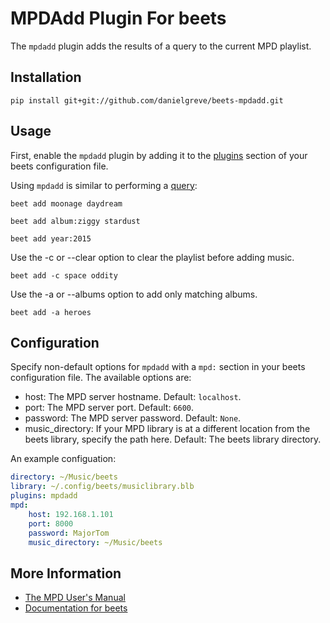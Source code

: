 # MPDAdd Plugin For beets

The ```mpdadd``` plugin adds the results of a query to the current MPD playlist.

## Installation

```
pip install git+git://github.com/danielgreve/beets-mpdadd.git
```

## Usage

First, enable the ```mpdadd``` plugin by adding it to the [plugins](http://beets.readthedocs.org/en/v1.3.10/plugins/index.html) section of your beets configuration file.

Using ```mpdadd``` is similar to performing a [query](http://beets.readthedocs.org/en/v1.3.10/reference/query.html):

```
beet add moonage daydream

beet add album:ziggy stardust

beet add year:2015
```

Use the -c or --clear option to clear the playlist before adding music.

```
beet add -c space oddity
```

Use the -a or --albums option to add only matching albums.

```
beet add -a heroes
```

## Configuration

Specify non-default options for ```mpdadd``` with a ```mpd:``` section in your beets configuration file. The available options are:

* host: The MPD server hostname. Default: ```localhost```.
* port: The MPD server port. Default: ```6600```.
* password: The MPD server password. Default: ```None```.
* music_directory: If your MPD library is at a different location from the beets library, specify the path here. Default: The beets library directory.

An example configuation:

```yaml
directory: ~/Music/beets
library: ~/.config/beets/musiclibrary.blb
plugins: mpdadd
mpd:
    host: 192.168.1.101
    port: 8000
    password: MajorTom
    music_directory: ~/Music/beets
```

## More Information

* [The MPD User's Manual](http://www.musicpd.org/doc/user/)
* [Documentation for beets](http://beets.readthedocs.org/en/v1.3.10/)
